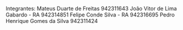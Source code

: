 Integrantes:
Mateus Duarte de Freitas 942311643
João Vitor de Lima Gabardo - RA 942314851
Felipe Conde Silva - RA 942316695
Pedro Henrique Gomes da Silva 942311424
